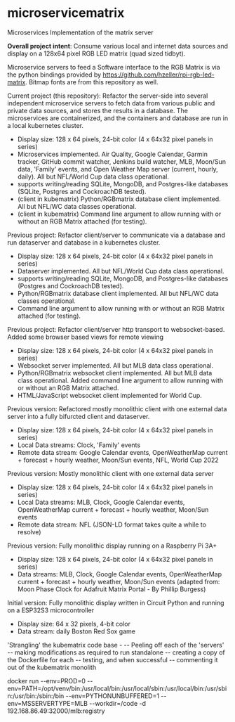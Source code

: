 # microservicematrix
Microservices Implementation of the matrix server

<b>Overall project intent</b>: Consume various local and internet data sources and display on a 128x64 pixel RGB LED matrix (quad sized tidbyt).

Microservice servers to feed a Software interface to the RGB Matrix is via the python bindings provided by https://github.com/hzeller/rpi-rgb-led-matrix. Bitmap fonts are from this repository as well.

Current project (this repository): Refactor the server-side into several independent microservice servers to fetch data from various public and private data sources, and stores the results in a database.  The microservices are containerized, and the containers and database are run in a local kubernetes cluster.
- Display size: 128 x 64 pixels, 24-bit color (4 x 64x32 pixel panels in series)
- Microservices implemented.  Air Quality, Google Calendar, Garmin tracker, GitHub commit watcher, Jenkins build watcher, MLB, Moon/Sun data, 'Family' events, and Open Weather Map server (current, hourly, daily). All but NFL/World Cup data class operational.
- supports writing/reading SQLite, MongoDB, and Postgres-like databases (SQLite, Postgres and CockroachDB tested).
- (client in kubematrix) Python/RGBmatrix database client implemented. All but NFL/WC data classes operational.
- (client in kubematrix) Command line argument to allow running with or without an RGB Matrix attached (for testing).

Previous project: Refactor client/server to communicate via a database and run dataserver and database in a kubernetes cluster.
- Display size: 128 x 64 pixels, 24-bit color (4 x 64x32 pixel panels in series)
- Dataserver implemented.  All but NFL/World Cup data class operational.
- supports writing/reading SQLite, MongoDB, and Postgres-like databases (Postgres and CockroachDB tested).
- Python/RGBmatrix database client implemented. All but NFL/WC data classes operational.
- Command line argument to allow running with or without an RGB Matrix attached (for testing).

Previous project: Refactor client/server http transport to websocket-based. Added some browser based views for remote viewing
- Display size: 128 x 64 pixels, 24-bit color (4 x 64x32 pixel panels in series)
- Websocket server implemented.  All but MLB data class operational.
- Python/RGBmatrix websocket client implemented. All but MLB data class operational. Added command line argument to allow running with or without an RGB Matrix attached.
- HTML/JavaScript websocket client implemented for World Cup.

Previous version: Refactored mostly monolithic client with one external data server into a fully bifurcted client and dataserver.
- Display size: 128 x 64 pixels, 24-bit color (4 x 64x32 pixel panels in series)
- Local Data streams: Clock, 'Family' events
- Remote data stream: Google Calendar events, OpenWeatherMap current + forecast + hourly weather, Moon/Sun events, NFL, World Cup 2022

Previous version: Mostly monolithic client with one external data server
- Display size: 128 x 64 pixels, 24-bit color (4 x 64x32 pixel panels in series)
- Local Data streams: MLB, Clock, Google Calendar events, OpenWeatherMap current + forecast + hourly weather, Moon/Sun events
- Remote data stream: NFL (JSON-LD format takes quite a while to resolve)

Previous version: Fully monolithic display running on a Raspberry Pi 3A+
- Display size: 128 x 64 pixels, 24-bit color (4 x 64x32 pixel panels in series)
- Data streams: MLB, Clock, Google Calendar events, OpenWeatherMap current + forecast + hourly weather, Moon/Sun events (adapted from: Moon Phase Clock for Adafruit Matrix Portal - By Phillip Burgess)

Initial version: Fully monolithic display written in Circuit Python and running on a ESP32S3 microcontroller
- Display size: 64 x 32 pixels, 4-bit color
- Data stream: daily Boston Red Sox game

'Strangling' the kubematrix code base - 
-- Peeling off each of the 'servers'
-- making modifications as required to run standalone
-- creating a copy of the Dockerfile for each
-- testing, and when successful
-- commenting it out of the kubematrix monolith

docker run --env=PROD=0 --env=PATH=/opt/venv/bin:/usr/local/bin:/usr/local/sbin:/usr/local/bin:/usr/sbin:/usr/bin:/sbin:/bin --env=PYTHONUNBUFFERED=1 --env=MSSERVERTYPE=MLB --workdir=/code -d 192.168.86.49:32000/mlb:registry
